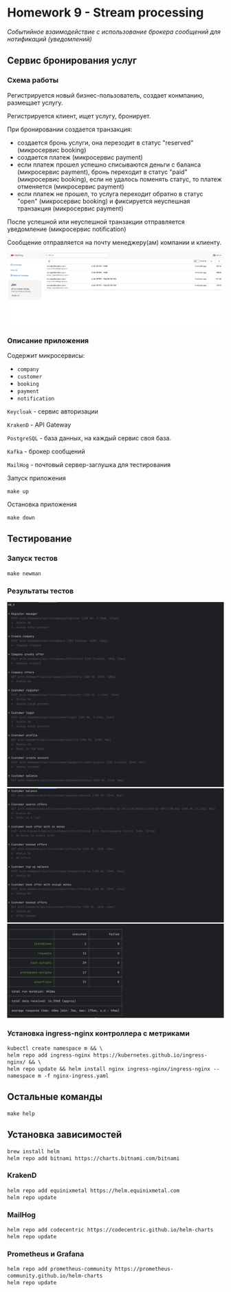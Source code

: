 # Homework 9 - Stream processing

*Событийное взаимодействие с использование брокера сообщений для нотификаций (уведомлений)*

## Сервис бронирования услуг

### Схема работы

Pегистрируется новый бизнес-пользователь, создает конмпанию, размещает услугу.

Регистрируется клиент, ищет услугу, бронирует.

При бронировании создается транзакция: 
- создается бронь услуги, она перезодит в статус "reserved" (микросервис booking)
- создается платеж (микросервис payment)
- eсли платеж прошел успешно списываются деньги с баланса (микросервис payment), бронь переходит в статус "paid" (микросервис booking), eсли не удалось поменять статус, то платеж отменяется (микросервис payment)
- если платеж не прошел, то услуга переходит обратно в статус "open" (микросервис booking) и фиксируется неуспешная транзакция (микросервис payment)

После успешной или неуспешной транзакции отправляется уведомление (микросервис notification)

Сообщение отправляется на почту менеджеру(ам) компании и клиенту.


![Mailhog](./mailhog.jpg?raw=true "Tests")


### Описание приложения

Содержит микросервисы: 
- ``company`` 
- ``customer`` 
- ``booking`` 
- ``payment`` 
- ``notification``


`Keycloak` - сервис авторизации

`KrakenD` - API Gateway

`PostgreSQL` - база данных, на каждый сервис своя база.

`Kafka` - брокер сообщений

`MailHog` - почтовый сервер-заглушка для тестирования



Запуск приложения

    make up

Остановка приложения
    
    make down




## Тестирование

### Запуск тестов

    make newman

### Результаты тестов


![Tests](./newman/screen1.jpg?raw=true "Tests")
![Tests](./newman/screen2.jpg?raw=true "Tests")
![Tests](./newman/screen3.jpg?raw=true "Tests")





### Установка ingress-nginx контроллера с метриками

    kubectl create namespace m && \
    helm repo add ingress-nginx https://kubernetes.github.io/ingress-nginx/ && \
    helm repo update && helm install nginx ingress-nginx/ingress-nginx --namespace m -f nginx-ingress.yaml



## Остальные команды

    make help

## Установка зависимостей

    brew install helm
    helm repo add bitnami https://charts.bitnami.com/bitnami

### KrakenD

    helm repo add equinixmetal https://helm.equinixmetal.com
    helm repo update

### MailHog

    helm repo add codecentric https://codecentric.github.io/helm-charts
    helm repo update

### Prometheus и Grafana

    helm repo add prometheus-community https://prometheus-community.github.io/helm-charts
    helm repo update
